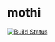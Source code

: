 # mothi
[![Build Status](https://travis-ci.org/priyasubramanianshan/mothi.svg?branch=master)](https://travis-ci.org/priyasubramanianshan/mothi)
